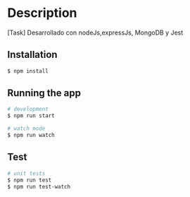 # Description

[Task] Desarrollado con nodeJs,expressJs, MongoDB y Jest

## Installation

```bash
$ npm install
```

## Running the app

```bash
# development
$ npm run start

# watch mode
$ npm run watch
```

## Test

```bash
# unit tests
$ npm run test
$ npm run test-watch
```
